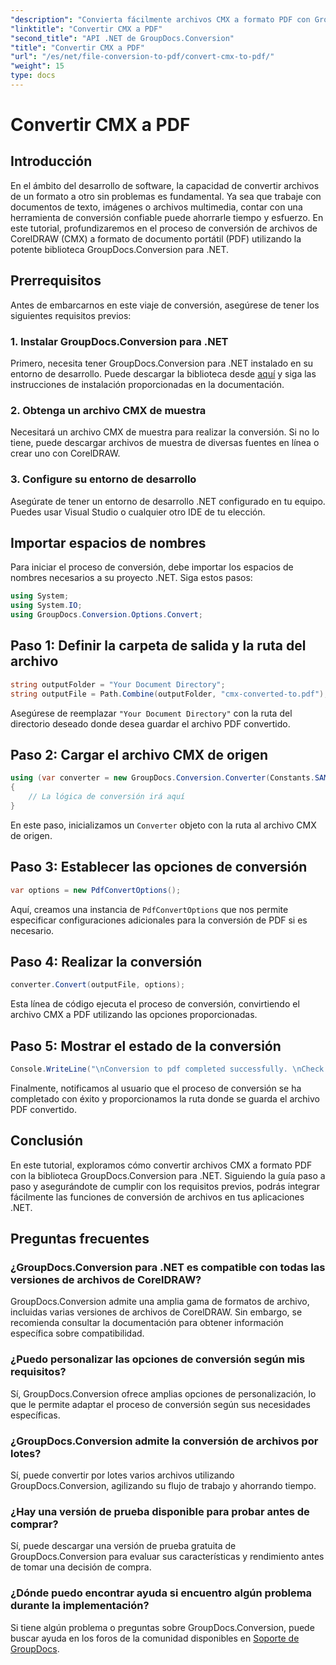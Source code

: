 ```yaml
---
"description": "Convierta fácilmente archivos CMX a formato PDF con GroupDocs.Conversion para .NET. Integre fácilmente las funciones de conversión de archivos en sus aplicaciones .NET."
"linktitle": "Convertir CMX a PDF"
"second_title": "API .NET de GroupDocs.Conversion"
"title": "Convertir CMX a PDF"
"url": "/es/net/file-conversion-to-pdf/convert-cmx-to-pdf/"
"weight": 15
type: docs
---
```

# Convertir CMX a PDF

## Introducción
En el ámbito del desarrollo de software, la capacidad de convertir archivos de un formato a otro sin problemas es fundamental. Ya sea que trabaje con documentos de texto, imágenes o archivos multimedia, contar con una herramienta de conversión confiable puede ahorrarle tiempo y esfuerzo. En este tutorial, profundizaremos en el proceso de conversión de archivos de CorelDRAW (CMX) a formato de documento portátil (PDF) utilizando la potente biblioteca GroupDocs.Conversion para .NET.
## Prerrequisitos
Antes de embarcarnos en este viaje de conversión, asegúrese de tener los siguientes requisitos previos:
### 1. Instalar GroupDocs.Conversion para .NET
Primero, necesita tener GroupDocs.Conversion para .NET instalado en su entorno de desarrollo. Puede descargar la biblioteca desde [aquí](https://releases.groupdocs.com/conversion/net/) y siga las instrucciones de instalación proporcionadas en la documentación.
### 2. Obtenga un archivo CMX de muestra
Necesitará un archivo CMX de muestra para realizar la conversión. Si no lo tiene, puede descargar archivos de muestra de diversas fuentes en línea o crear uno con CorelDRAW.
### 3. Configure su entorno de desarrollo
Asegúrate de tener un entorno de desarrollo .NET configurado en tu equipo. Puedes usar Visual Studio o cualquier otro IDE de tu elección.

## Importar espacios de nombres
Para iniciar el proceso de conversión, debe importar los espacios de nombres necesarios a su proyecto .NET. Siga estos pasos:

```csharp
using System;
using System.IO;
using GroupDocs.Conversion.Options.Convert;
```
## Paso 1: Definir la carpeta de salida y la ruta del archivo
```csharp
string outputFolder = "Your Document Directory";
string outputFile = Path.Combine(outputFolder, "cmx-converted-to.pdf");
```
Asegúrese de reemplazar `"Your Document Directory"` con la ruta del directorio deseado donde desea guardar el archivo PDF convertido.
## Paso 2: Cargar el archivo CMX de origen
```csharp
using (var converter = new GroupDocs.Conversion.Converter(Constants.SAMPLE_CMX))
{
    // La lógica de conversión irá aquí
}
```
En este paso, inicializamos un `Converter` objeto con la ruta al archivo CMX de origen.
## Paso 3: Establecer las opciones de conversión
```csharp
var options = new PdfConvertOptions();
```
Aquí, creamos una instancia de `PdfConvertOptions` que nos permite especificar configuraciones adicionales para la conversión de PDF si es necesario.
## Paso 4: Realizar la conversión
```csharp
converter.Convert(outputFile, options);
```
Esta línea de código ejecuta el proceso de conversión, convirtiendo el archivo CMX a PDF utilizando las opciones proporcionadas.
## Paso 5: Mostrar el estado de la conversión
```csharp
Console.WriteLine("\nConversion to pdf completed successfully. \nCheck output in {0}", outputFolder);
```
Finalmente, notificamos al usuario que el proceso de conversión se ha completado con éxito y proporcionamos la ruta donde se guarda el archivo PDF convertido.

## Conclusión
En este tutorial, exploramos cómo convertir archivos CMX a formato PDF con la biblioteca GroupDocs.Conversion para .NET. Siguiendo la guía paso a paso y asegurándote de cumplir con los requisitos previos, podrás integrar fácilmente las funciones de conversión de archivos en tus aplicaciones .NET.
## Preguntas frecuentes
### ¿GroupDocs.Conversion para .NET es compatible con todas las versiones de archivos de CorelDRAW?
GroupDocs.Conversion admite una amplia gama de formatos de archivo, incluidas varias versiones de archivos de CorelDRAW. Sin embargo, se recomienda consultar la documentación para obtener información específica sobre compatibilidad.
### ¿Puedo personalizar las opciones de conversión según mis requisitos?
Sí, GroupDocs.Conversion ofrece amplias opciones de personalización, lo que le permite adaptar el proceso de conversión según sus necesidades específicas.
### ¿GroupDocs.Conversion admite la conversión de archivos por lotes?
Sí, puede convertir por lotes varios archivos utilizando GroupDocs.Conversion, agilizando su flujo de trabajo y ahorrando tiempo.
### ¿Hay una versión de prueba disponible para probar antes de comprar?
Sí, puede descargar una versión de prueba gratuita de GroupDocs.Conversion para evaluar sus características y rendimiento antes de tomar una decisión de compra.
### ¿Dónde puedo encontrar ayuda si encuentro algún problema durante la implementación?
Si tiene algún problema o preguntas sobre GroupDocs.Conversion, puede buscar ayuda en los foros de la comunidad disponibles en [Soporte de GroupDocs](https://forum.groupdocs.com/c/conversion/11).